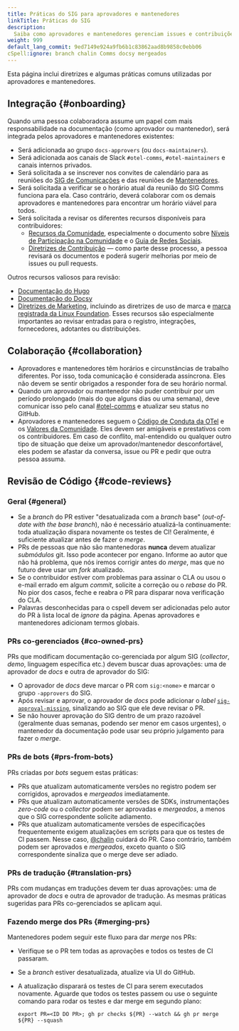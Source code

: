 ```yaml
---
title: Práticas do SIG para aprovadores e mantenedores
linkTitle: Práticas do SIG
description:
  Saiba como aprovadores e mantenedores gerenciam issues e contribuições.
weight: 999
default_lang_commit: 9ed7149e924a9fb6b1c83862aad8b9858c0ebb06
cSpell:ignore: branch chalin Comms docsy mergeados
---
```


Esta página inclui diretrizes e algumas práticas comuns utilizadas por
aprovadores e mantenedores.

## Integração {#onboarding}

Quando uma pessoa colaboradora assume um papel com mais responsabilidade na
documentação (como aprovador ou mantenedor), será integrada pelos aprovadores e
mantenedores existentes:

- Será adicionada ao grupo `docs-approvers` (ou `docs-maintainers`).
- Será adicionada aos canais de Slack `#otel-comms`, `#otel-maintainers` e
  canais internos privados.
- Será solicitada a se inscrever nos convites de calendário para as reuniões do
  [SIG de Comunicações](https://groups.google.com/a/opentelemetry.io/g/calendar-comms)
  e das reuniões de
  [Mantenedores](https://groups.google.com/a/opentelemetry.io/g/calendar-maintainer-meeting).
- Será solicitada a verificar se o horário atual da reunião do SIG Comms
  funciona para ela. Caso contrário, deverá colaborar com os demais aprovadores
  e mantenedores para encontrar um horário viável para todos.
- Será solicitada a revisar os diferentes recursos disponíveis para
  contribuidores:
  - [Recursos da Comunidade](https://github.com/open-telemetry/community/),
    especialmente o documento sobre
    [Níveis de Participação na Comunidade](https://github.com/open-telemetry/community/blob/main/community-membership.md)
    e o
    [Guia de Redes Sociais](https://github.com/open-telemetry/community/blob/main/social-media-guide.md).
  - [Diretrizes de Contribuição](/docs/contributing) — como parte desse
    processo, a pessoa revisará os documentos e poderá sugerir melhorias por
    meio de issues ou pull requests.

Outros recursos valiosos para revisão:

- [Documentação do Hugo](https://gohugo.io/documentation/)
- [Documentação do Docsy](https://www.docsy.dev/docs/)
- [Diretrizes de Marketing](/community/marketing-guidelines/), incluindo as
  diretrizes de uso de marca e
  [marca registrada da Linux Foundation](https://www.linuxfoundation.org/legal/trademark-usage).
  Esses recursos são especialmente importantes ao revisar entradas para o
  registro, integrações, fornecedores, adotantes ou distribuições.

## Colaboração {#collaboration}

- Aprovadores e mantenedores têm horários e circunstâncias de trabalho
  diferentes. Por isso, toda comunicação é considerada assíncrona. Eles não
  devem se sentir obrigados a responder fora de seu horário normal.
- Quando um aprovador ou mantenedor não puder contribuir por um período
  prolongado (mais do que alguns dias ou uma semana), deve comunicar isso pelo
  canal [#otel-comms](https://cloud-native.slack.com/archives/C02UN96HZH6) e
  atualizar seu status no GitHub.
- Aprovadores e mantenedores seguem o
  [Código de Conduta da OTel](https://github.com/open-telemetry/community/?tab=coc-ov-file#opentelemetry-community-code-of-conduct)
  e os [Valores da Comunidade](/community/mission/#community-values). Eles devem
  ser amigáveis e prestativos com os contribuidores. Em caso de conflito,
  mal-entendido ou qualquer outro tipo de situação que deixe um
  aprovador/mantenedor desconfortável, eles podem se afastar da conversa, issue
  ou PR e pedir que outra pessoa assuma.

## Revisão de Código {#code-reviews}

### Geral {#general}

- Se a _branch_ do PR estiver "desatualizada com a _branch_ base" (_out-of-date
  with the base branch_), não é necessário atualizá-la continuamente: toda
  atualização dispara novamente os testes de CI! Geralmente, é suficiente
  atualizar antes de fazer o _merge_.
- PRs de pessoas que não são mantenedoras **nunca** devem atualizar _submódulos_
  git. Isso pode acontecer por engano. Informe ao autor que não há problema, que
  nós iremos corrigir antes do _merge_, mas que no futuro deve usar um _fork_
  atualizado.
- Se o contribuidor estiver com problemas para assinar o CLA ou usou o e-mail
  errado em algum _commit_, solicite a correção ou o _rebase_ do PR. No pior dos
  casos, feche e reabra o PR para disparar nova verificação do CLA.
- Palavras desconhecidas para o cspell devem ser adicionadas pelo autor do PR à
  lista local de _ignore_ da página. Apenas aprovadores e mantenedores adicionam
  termos globais.

### PRs co-gerenciados {#co-owned-prs}

PRs que modificam documentação co-gerenciada por algum SIG (_collector_, _demo_,
linguagem específica etc.) devem buscar duas aprovações: uma de aprovador de
_docs_ e outra de aprovador do SIG:

- O aprovador de _docs_ deve marcar o PR com `sig:<nome>` e marcar o grupo
  `-approvers` do SIG.
- Após revisar e aprovar, o aprovador de _docs_ pode adicionar o _label_
  [`sig-approval-missing`](https://github.com/open-telemetry/opentelemetry.io/labels/sig-approval-missing),
  sinalizando ao SIG que ele deve revisar o PR.
- Se não houver aprovação do SIG dentro de um prazo razoável (geralmente duas
  semanas, podendo ser menor em casos urgentes), o mantenedor da documentação
  pode usar seu próprio julgamento para fazer o _merge_.

### PRs de bots {#prs-from-bots}

PRs criadas por _bots_ seguem estas práticas:

- PRs que atualizam automaticamente versões no registro podem ser corrigidos,
  aprovados e _mergeados_ imediatamente.
- PRs que atualizam automaticamente versões de SDKs, instrumentações _zero-code_
  ou o _collector_ podem ser aprovadas e _mergeados_, a menos que o SIG
  correspondente solicite adiamento.
- PRs que atualizam automaticamente versões de especificações frequentemente
  exigem atualizações em scripts para que os testes de CI passem. Nesse caso,
  [@chalin](https://github.com/chalin/) cuidará do PR. Caso contrário, também
  podem ser aprovados e _mergeados_, exceto quanto o SIG correspondente sinaliza
  que o merge deve ser adiado.

### PRs de tradução {#translation-prs}

PRs com mudanças em traduções devem ter duas aprovações: uma de aprovador de
_docs_ e outra de aprovador de tradução. As mesmas práticas sugeridas para PRs
co-gerenciados se aplicam aqui.

### Fazendo merge dos PRs {#merging-prs}

Mantenedores podem seguir este fluxo para dar _merge_ nos PRs:

- Verifique se o PR tem todas as aprovações e todos os testes de CI passaram.
- Se a _branch_ estiver desatualizada, atualize via UI do GitHub.
- A atualização disparará os testes de CI para serem executados novamente.
  Aguarde que todos os testes passem ou use o seguinte comando para rodar os
  testes e dar merge em segundo plano:

  ```shell
  export PR=<ID DO PR>; gh pr checks ${PR} --watch && gh pr merge ${PR} --squash
  ```
